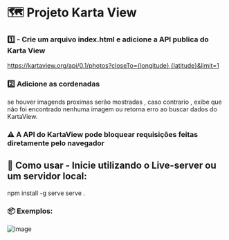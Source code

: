 # 🗺️ Projeto Karta View

### 1️⃣ - Crie um arquivo index.html e adicione a API publica do Karta View

https://kartaview.org/api/0.1/photos?closeTo={longitude},{latitude}&limit=1


### 2️⃣ Adicione as cordenadas

se houver imagends proximas serão mostradas , caso contrario , exibe que não foi encontrado nenhuma imagem ou retorna erro ao buscar dados do KartaView.

### ⚠️ A API do KartaView pode bloquear requisições feitas diretamente pelo navegador

## 🚀 Como usar - Inicie utilizando o Live-server ou um servidor local:

npm install -g serve
serve .

### 📦 Exemplos:

![image](https://github.com/user-attachments/assets/e64ab548-e672-407e-b220-252ed790dcfd)
